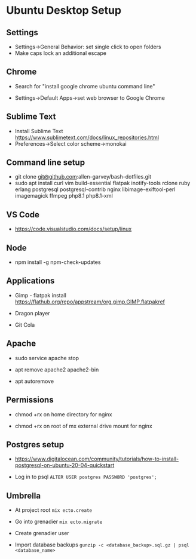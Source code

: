 # Ubuntu Desktop Setup

## Settings

* Settings->General Behavior: set single click to open folders
* Make caps lock an additional escape

## Chrome

* Search for "install google chrome ubuntu command line"

* Settings->Default Apps->set web browser to Google Chrome

## Sublime Text

* Install Sublime Text https://www.sublimetext.com/docs/linux_repositories.html
* Preferences->Select color scheme->monokai

## Command line setup

* git clone git@github.com:allen-garvey/bash-dotfiles.git
* sudo apt install curl vim build-essential flatpak inotify-tools rclone ruby erlang postgresql postgresql-contrib nginx libimage-exiftool-perl imagemagick ffmpeg php8.1 php8.1-xml

## VS Code

* https://code.visualstudio.com/docs/setup/linux

## Node

* npm install -g npm-check-updates

## Applications

* Gimp - flatpak install https://flathub.org/repo/appstream/org.gimp.GIMP.flatpakref

* Dragon player

* Git Cola

## Apache

* sudo service apache stop

* apt remove apache2 apache2-bin

* apt autoremove

## Permissions

* chmod +rx on home directory for nginx

* chmod +rx on root of mx external drive mount for nginx

## Postgres setup

* https://www.digitalocean.com/community/tutorials/how-to-install-postgresql-on-ubuntu-20-04-quickstart

* Log in to psql `ALTER USER postgres PASSWORD 'postgres';`

## Umbrella

* At project root `mix ecto.create`

* Go into grenadier `mix ecto.migrate` 

* Create grenadier user

* Import database backups `gunzip -c <database_backup>.sql.gz | psql <database_name>`


